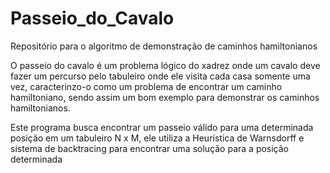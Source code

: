 # Passeio_do_Cavalo
Repositório para o algoritmo de demonstração de caminhos hamiltonianos

O passeio do cavalo é um problema lógico do xadrez onde um cavalo deve fazer um percurso pelo tabuleiro onde ele visita cada casa somente uma vez, caracterinzo-o como um problema de encontrar um caminho hamiltoniano, sendo assim um bom exemplo para demonstrar os caminhos hamiltonianos.

Este programa busca encontrar um passeio válido para uma determinada posição em um tabuleiro N x M, ele utiliza a Heurística de Warnsdorff e sistema de backtracing para encontrar uma solução para a posição determinada
